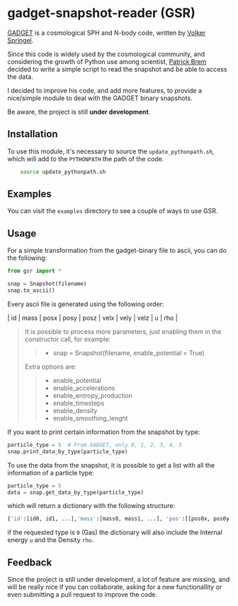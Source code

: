 gadget-snapshot-reader (GSR)
============================

[GADGET](http://www.mpa-garching.mpg.de/gadget/) is a cosmological SPH and
N-body code, written by [Volker Springel](http://www.mpa-garching.mpg.de/~volker/).

Since this code is widely used by the cosmological community,
and considering the growth of Python use among scientist,
[Patrick Brem](https://github.com/skele/gadget-snapshot-reader) decided to write a
simple script to read the snapshot and be able to access the data.

I decided to improve his code, and add more features, to provide a nice/simple
module to deal with the GADGET binary snapshots.

Be aware, the project is still **under development**.

Installation
--------------

To use this module, it's necessary to source the `update_pythonpath.sh`,
which will add to the `PYTHONPATH` the path of the code.

```bash
    source update_pythonpath.sh
```

Examples
---------

You can visit the `examples` directory to see a couple of ways to use
GSR.

Usage
------

For a simple transformation from the gadget-binary file
to ascii, you can do the following:

```python
from gsr import *

snap = Snapshot(filename)
snap.to_ascii()
```

Every ascii file is generated using the following order:

| id | mass | posx | posy | posz | velx | vely | velz | u | rho |


> It is possible to process more parameters, just enabling them in the
> constructor call, for example:
>  
> > * snap = Snapshot(filename, enable_potential = True)
> 
> Extra options are:
>
> > *  enable_potential
> > *  enable_accelerations
> > *  enable_entropy_production
> > *  enable_timesteps
> > *  enable_density
> > *  enable_smoothing_lenght

If you want to print certain information from the snapshot
by type:

```python
particle_type = 5  # From GADGET, only 0, 1, 2, 3, 4, 5
snap.print_data_by_type(particle_type)
```

To use the data from the snapshot, it is possible to get
a list with all the information of a particle type:

```python
particle_type = 5
data = snap.get_data_by_type(particle_type)
```

which will return a dictionary with the following structure:

```python
{'id':[id0, id1, ...],'mass':[mass0, mass1, ...], 'pos':[[pos0x, pos0y, pos0z], [pos1x, pos1y, pos2z]], 'vel':[[vel0x, vel0y, vel0z], [vel1x, vel1y, vel1z], ...]]
```

if the requested type is `0` (Gas) the dictionary will also include the Internal energy `u` and the Density `rho`.

Feedback
---------

Since the project is still under development, a lot of feature are missing,
and will be really nice if you can collaborate, asking for a new functionallity
or even submitting a pull request to improve the code.

